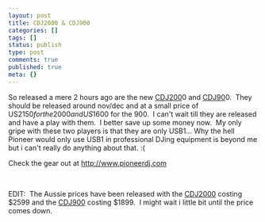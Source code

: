 ```yaml
---
layout: post
title: CDJ2000 & CDJ900
categories: []
tags: []
status: publish
type: post
comments: true
published: true
meta: {}
---
```

So released a mere 2 hours ago are the new
[CDJ200](http://www.storedj.com.au/products/product.php?id=2735)0 and
[CDJ90](http://www.storedj.com.au/products/product.php?id=2736)0.  They should be released around nov/dec and at a small price of US$2150 for the 2000 and US$1600 for the 900.  I can't wait till they are released and have a play with them.  I better save up some money now.  My only gripe with these two players is that they are only USB1... Why the hell Pioneer would only use USB1 in professional DJing equipment is beyond me but i can't really do anything about that. :(

Check the gear out at http://www.pioneerdj.com

 

EDIT:  The Aussie prices have been released with the
[CDJ2000](http://www.storedj.com.au/products/product.php?id=2735) costing $2599 and the
[CDJ900](http://www.storedj.com.au/products/product.php?id=2736) costing $1899.  I might wait i little bit until the price comes down.
